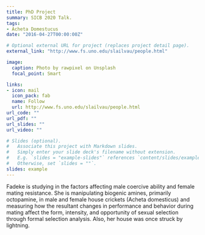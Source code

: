 ```yaml
---
title: PhD Project
summary: SICB 2020 Talk.
tags: 
- Acheta Domestucus
date: "2016-04-27T00:00:00Z"

# Optional external URL for project (replaces project detail page).
external_link: "http://www.fs.uno.edu/slailvau/people.html"

image:
  caption: Photo by rawpixel on Unsplash
  focal_point: Smart

links:
- icon: mail
  icon_pack: fab
  name: Follow
  url: http://www.fs.uno.edu/slailvau/people.html
url_code: ""
url_pdf: ""
url_slides: ""
url_video: ""

# Slides (optional).
#   Associate this project with Markdown slides.
#   Simply enter your slide deck's filename without extension.
#   E.g. `slides = "example-slides"` references `content/slides/example-slides.md`.
#   Otherwise, set `slides = ""`.
slides: example
---
```

Fadeke is studying in the factors affecting male coercive ability and female mating resistance. She is manipulating biogenic amines, primarily octopamine, in male and female house crickets (Acheta domesticus) and measuring how the resultant changes in performance and behavior during mating affect the form, intensity, and opportunity of sexual selection through formal selection analysis. Also, her house was once struck by lightning.

